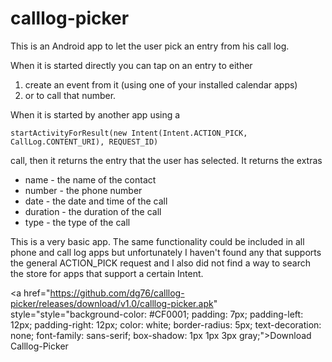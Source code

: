 # calllog-picker
This is an Android app to let the user pick an entry from his call log.

When it is started directly you can tap on an entry to either
 
1. create an event from it (using one of your installed calendar apps)
2. or to call that number.

When it is started by another app using a 

```startActivityForResult(new Intent(Intent.ACTION_PICK, CallLog.CONTENT_URI), REQUEST_ID)```

call, then it returns the entry that the user has selected. It returns the extras

- name - the name of the contact
- number - the phone number
- date - the date and time of the call
- duration - the duration of the call
- type - the type of the call

This is a very basic app. The same functionality could be included in all phone and call log apps but unfortunately
I haven't found any that supports the general ACTION_PICK request and I also did not find a way to search the store
for apps that support a certain Intent.

<a href="https://github.com/dg76/calllog-picker/releases/download/v1.0/calllog-picker.apk" style="style="background-color: #CF0001; padding: 7px; padding-left: 12px; padding-right: 12px; color: white; border-radius: 5px; text-decoration: none; font-family: sans-serif; box-shadow: 1px 1px 3px gray;">Download Calllog-Picker</a>